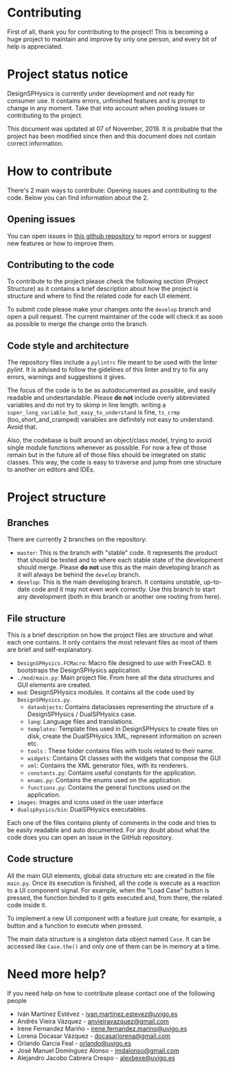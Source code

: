 # Contributing
First of all, thank you for contributing to the project! This is becoming a huge project to maintain and improve by only one person, and every bit of help is appreciated.

# Project status notice
DesignSPHysics is currently under development and not ready for consumer use. It contains errors, unfinished features and is prompt to change in any moment. Take that into account when posting issues or contributing to the project.

This document was updated at 07 of November, 2019. It is probable that the project has been modified since then and this document does not contain correct information.

# How to contribute
There's 2 main ways to contribute: Opening issues and contributing to the code. Below you can find information about the 2.

## Opening issues
You can open issues in [this github repository](https://github.com/DualSPHysics/DesignSPHysics/issues) to report errors or suggest new features or how to improve them.

## Contributing to the code
To contribute to the project please check the following section (Project Structure) as it contains a brief description about how the project is structure and where to find the related code for each UI element.

To submit code please make your changes onto the `develop` branch and open a pull request. The current maintainer of the code will check it as soon as possible to merge the change onto the branch.

## Code style and architecture
The repository files include a `pylintrc` file meant to be used with the linter *pylint*. It is advised to follow the gidelines of this linter and try to fix any errors, warnings and suggestions it gives. 

The focus of the code is to be as autodocumented as possible, and easily readable and undesrtandable. Please **do not** include overly abbreviated variables and do not try to skimp in line length. writing a `super_long_variable_but_easy_to_understand` is fine, `ts_crmp` (too_short_and_cramped) variables are definitely not easy to understand. Avoid that.

Also, the codebase is built around an object/class model, trying to avoid single module functions whenever as possible. For now a few of those remain but in the future all of those files should be integrated on static classes. This way, the code is easy to traverse and jump from one structure to another on editors and IDEs.

# Project structure
## Branches
There are currently 2 branches on the repository:
- `master`: This is the branch with "stable" code. It represents the product that should be tested and to where each stable state of the development should merge. Please **do not** use this as the main developing branch as it will always be behind the `develop` branch.
- `develop`: This is the main developing branch. It contains unstable, up-to-date code and it may not even work correctly. Use this branch to start any development (both in this branch or another one rooting from here).

## File structure
This is a brief description on how the project files are structure and what each one contains. It only contains the most relevant files as most of them are brief and self-explanatory.
- `DesignSPHysics.FCMacro`: Macro file designed to use with FreeCAD. It bootstraps the DesignSPHysics application.
- `./mod/main.py`: Main project file. From here all the data structures and GUI elements are created. 
- `mod`: DesignSPHysics modules. It contains all the code used by `DesignSPHysics.py`.
    - `dataobjects`: Contains dataclasses representing the structure of a DesignSPHysics / DualSPHysics case.
    - `lang`: Language files and translations.
    - `templates`: Template files used in DesignSPHysics to create files on disk, create the DualSPHysics XML, represent information on screen etc.
    - `tools` : These folder contains files with tools related to their name.
    - `widgets`: Contains Qt classes with the widgets that compose the GUI
    - `xml`: Contains the XML generator files, with its renderers.
    - `constants.py`: Contains useful constants for the application.
    - `enums.py`: Contains the enums used on the application.
    - `functions.py`: Contains the general functions used on the application.
- `images`: Images and icons used in the user interface
- `dualsphysics/bin`: DualSPHysics executables.
    
Each one of the files contains plenty of comments in the code and tries to be easily readable and auto documented. For any doubt about what the code does you can open an issue in the GitHub repository.
    
## Code structure
All the main GUI elements, global data structure etc are created in the file `main.py`. Once its execution is finished, all the code is execute as a reaction to a UI component signal.
For example, when the "Load Case" button is pressed, the function binded to it gets executed and, from there, the related code inside it.

To implement a new UI component with a feature just create, for example, a button and a function to execute when pressed.

The main data structure is a singleton data object named `Case`. It can be accessed like `Case.the()` and only one of them can be in memory at a time.

# Need more help?
If you need help on how to contribute please contact one of the following people
- Iván Martínez Estévez - ivan.martinez.estevez@uvigo.es
- Andrés Vieira Vázquez - anvieiravazquez@gmail.com
- Irene Fernandez Mariño - irene.fernandez.marino@uvigo.es
- Lorena Docasar Vázquez - docasarlorena@gmail.com
- Orlando García Feal - orlando@uvigo.es
- José Manuel Domínguez Alonso - jmdalonso@gmail.com
- Alejandro Jacobo Cabrera Crespo - alexbexe@uvigo.es
